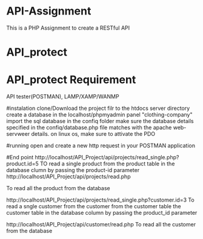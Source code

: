 # API-Assignment 
This is a PHP Assignment to create a RESTful API
# API_protect
# API_protect Requirement
API tester(POSTMAN), LAMP/XAMP/WANMP

#instalation
clone/Download the project filr to the htdocs server directory
create a database in the localhost/phpmyadmin panel "clothing-company"
import the sql database in the confiq folder
make sure the database details specified in  the confiq/database.php file matches with the apache web-servweer details.
on linux os, make sure to attivate the PDO

#running
open and create a new http request in your POSTMAN application

#End point
http://localhost/API_Project/api/projects/read_single.php?product.id=5
TO read a single product from the product table in the database clumn by passing the product-id parameter
http://localhost/API_Project/api/projects/read.php

To read all the product from the database 

http://localhost/API_Project/api/projects/read_single.php?customer.id=3
To read a sngle customer from the customer from the customer table the customer table in the database column by passing the product_id parameter

http://localhost/API_Project/api/customer/read.php
To read all the customer from the database

